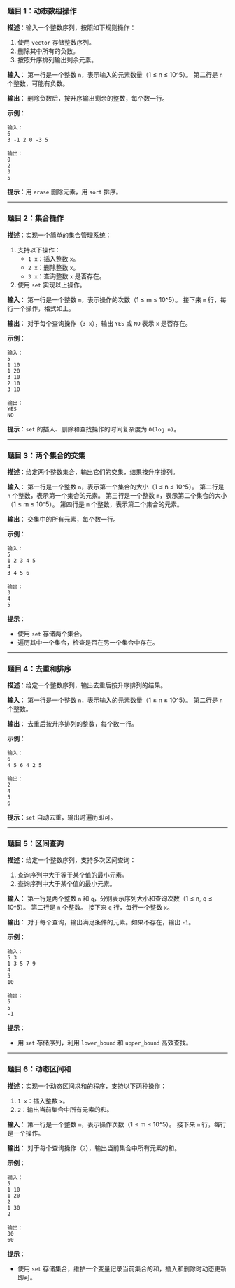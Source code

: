 ### **题目 1：动态数组操作**
**描述**：输入一个整数序列，按照如下规则操作：
1. 使用 `vector` 存储整数序列。
2. 删除其中所有的负数。
3. 按照升序排列输出剩余元素。

**输入**：
第一行是一个整数 `n`，表示输入的元素数量（1 ≤ n ≤ 10^5）。
第二行是 `n` 个整数，可能有负数。

**输出**：
删除负数后，按升序输出剩余的整数，每个数一行。

**示例**：
```
输入：
6
3 -1 2 0 -3 5

输出：
0
2
3
5
```

**提示**：用 `erase` 删除元素，用 `sort` 排序。

---

### **题目 2：集合操作**
**描述**：实现一个简单的集合管理系统：
1. 支持以下操作：
   - `1 x`：插入整数 `x`。
   - `2 x`：删除整数 `x`。
   - `3 x`：查询整数 `x` 是否存在。
2. 使用 `set` 实现以上操作。

**输入**：
第一行是一个整数 `m`，表示操作的次数（1 ≤ m ≤ 10^5）。
接下来 `m` 行，每行一个操作，格式如上。

**输出**：
对于每个查询操作（`3 x`），输出 `YES` 或 `NO` 表示 `x` 是否存在。

**示例**：
```
输入：
5
1 10
1 20
3 10
2 10
3 10

输出：
YES
NO
```

**提示**：`set` 的插入、删除和查找操作的时间复杂度为 `O(log n)`。

---

### **题目 3：两个集合的交集**
**描述**：给定两个整数集合，输出它们的交集，结果按升序排列。

**输入**：
第一行是一个整数 `n`，表示第一个集合的大小（1 ≤ n ≤ 10^5）。
第二行是 `n` 个整数，表示第一个集合的元素。
第三行是一个整数 `m`，表示第二个集合的大小（1 ≤ m ≤ 10^5）。
第四行是 `m` 个整数，表示第二个集合的元素。

**输出**：
交集中的所有元素，每个数一行。

**示例**：
```
输入：
5
1 2 3 4 5
4
3 4 5 6

输出：
3
4
5
```

**提示**：
- 使用 `set` 存储两个集合。
- 遍历其中一个集合，检查是否在另一个集合中存在。

---

### **题目 4：去重和排序**
**描述**：给定一个整数序列，输出去重后按升序排列的结果。

**输入**：
第一行是一个整数 `n`，表示输入的元素数量（1 ≤ n ≤ 10^5）。
第二行是 `n` 个整数。

**输出**：
去重后按升序排列的整数，每个数一行。

**示例**：
```
输入：
6
4 5 6 4 2 5

输出：
2
4
5
6
```

**提示**：`set` 自动去重，输出时遍历即可。

---

### **题目 5：区间查询**
**描述**：给定一个整数序列，支持多次区间查询：
1. 查询序列中大于等于某个值的最小元素。
2. 查询序列中大于某个值的最小元素。

**输入**：
第一行是两个整数 `n` 和 `q`，分别表示序列大小和查询次数（1 ≤ n, q ≤ 10^5）。
第二行是 `n` 个整数。
接下来 `q` 行，每行一个整数 `x`。

**输出**：
对于每个查询，输出满足条件的元素。如果不存在，输出 `-1`。

**示例**：
```
输入：
5 3
1 3 5 7 9
4
5
10

输出：
5
5
-1
```

**提示**：
- 用 `set` 存储序列，利用 `lower_bound` 和 `upper_bound` 高效查找。

---

### **题目 6：动态区间和**
**描述**：实现一个动态区间求和的程序，支持以下两种操作：
1. `1 x`：插入整数 `x`。
2. `2`：输出当前集合中所有元素的和。

**输入**：
第一行是一个整数 `m`，表示操作次数（1 ≤ m ≤ 10^5）。
接下来 `m` 行，每行是一个操作。

**输出**：
对于每个查询操作（`2`），输出当前集合中所有元素的和。

**示例**：
```
输入：
5
1 10
1 20
2
1 30
2

输出：
30
60
```

**提示**：
- 使用 `set` 存储集合，维护一个变量记录当前集合的和，插入和删除时动态更新即可。
